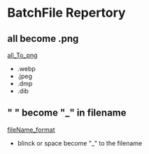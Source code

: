 # BatchFile Repertory 

## all become .png
[all_To_png](webp_To_png.bat)
- .webp 
- .jpeg
- .dmp
- .dib

## " " become "_" in filename
[fileName_format](fileName_format.bat)
- blinck or space become "_" to the filename
